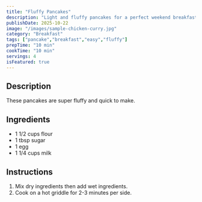 ```yaml
---
title: "Fluffy Pancakes"
description: "Light and fluffy pancakes for a perfect weekend breakfast."
publishDate: 2025-10-22
image: "/images/sample-chicken-curry.jpg"
category: "Breakfast"
tags: ["pancake","breakfast","easy","fluffy"]
prepTime: "10 min"
cookTime: "10 min"
servings: 4
isFeatured: true
---
```


## Description

These pancakes are super fluffy and quick to make.

## Ingredients

* 1 1/2 cups flour
* 1 tbsp sugar
* 1 egg
* 1 1/4 cups milk

## Instructions

1. Mix dry ingredients then add wet ingredients.
2. Cook on a hot griddle for 2-3 minutes per side.

